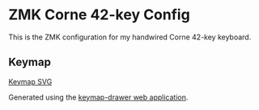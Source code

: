 # ZMK Corne 42-key Config

This is the ZMK configuration for my handwired Corne 42-key keyboard.

## Keymap

[Keymap SVG](https://github.com/bokayo/zmk-config-corne42/blob/master/images/corne42.svg)

Generated using the [keymap-drawer web application](https://keymap-drawer.streamlit.app/).
